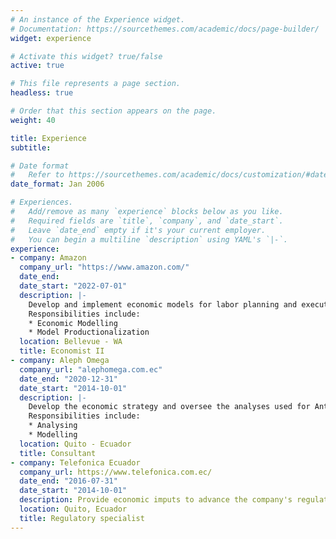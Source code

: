```yaml
---
# An instance of the Experience widget.
# Documentation: https://sourcethemes.com/academic/docs/page-builder/
widget: experience

# Activate this widget? true/false
active: true

# This file represents a page section.
headless: true

# Order that this section appears on the page.
weight: 40

title: Experience
subtitle:

# Date format
#   Refer to https://sourcethemes.com/academic/docs/customization/#date-format
date_format: Jan 2006

# Experiences.
#   Add/remove as many `experience` blocks below as you like.
#   Required fields are `title`, `company`, and `date_start`.
#   Leave `date_end` empty if it's your current employer.
#   You can begin a multiline `description` using YAML's `|-`.
experience:
- company: Amazon
  company_url: "https://www.amazon.com/"
  date_end:
  date_start: "2022-07-01"
  description: |-
    Develop and implement economic models for labor planning and execution strategies.
    Responsibilities include:
    * Economic Modelling
    * Model Productionalization
  location: Bellevue - WA
  title: Economist II
- company: Aleph Omega
  company_url: "alephomega.com.ec"
  date_end: "2020-12-31"
  date_start: "2014-10-01"
  description: |-
    Develop the economic strategy and oversee the analyses used for Antitrust litigation.
    Responsibilities include:
    * Analysing
    * Modelling
  location: Quito - Ecuador
  title: Consultant
- company: Telefonica Ecuador
  company_url: https://www.telefonica.com.ec/
  date_end: "2016-07-31"
  date_start: "2014-10-01"
  description: Provide economic imputs to advance the company's regulatory agenda
  location: Quito, Ecuador
  title: Regulatory specialist
---
```

